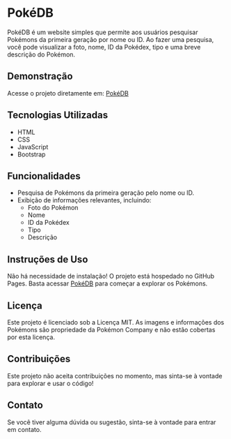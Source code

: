 # PokéDB

PokéDB é um website simples que permite aos usuários pesquisar Pokémons da primeira geração por nome ou ID. Ao fazer uma pesquisa, você pode visualizar a foto, nome, ID da Pokédex, tipo e uma breve descrição do Pokémon.

## Demonstração

Acesse o projeto diretamente em: [PokéDB](https://poke.longhi.dev)

## Tecnologias Utilizadas

- HTML
- CSS
- JavaScript
- Bootstrap

## Funcionalidades

- Pesquisa de Pokémons da primeira geração pelo nome ou ID.
- Exibição de informações relevantes, incluindo:
  - Foto do Pokémon
  - Nome
  - ID da Pokédex
  - Tipo
  - Descrição

## Instruções de Uso

Não há necessidade de instalação! O projeto está hospedado no GitHub Pages. Basta acessar [PokéDB](https://poke.longhi.dev) para começar a explorar os Pokémons.

## Licença

Este projeto é licenciado sob a Licença MIT. As imagens e informações dos Pokémons são propriedade da Pokémon Company e não estão cobertas por esta licença.

## Contribuições

Este projeto não aceita contribuições no momento, mas sinta-se à vontade para explorar e usar o código!

## Contato

Se você tiver alguma dúvida ou sugestão, sinta-se à vontade para entrar em contato.
